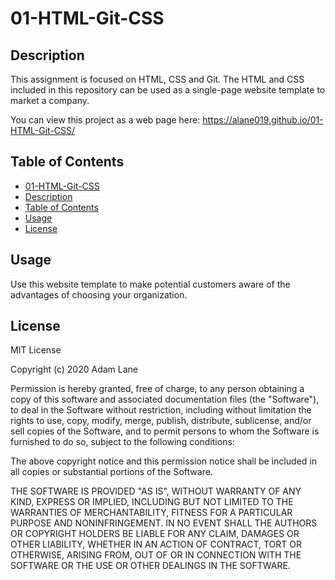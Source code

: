 # 01-HTML-Git-CSS

## Description 

This assignment is focused on HTML, CSS and Git. The HTML and CSS included in this repository can be used as a single-page website template to market a company. 

You can view this project as a web page here: <https://alane019.github.io/01-HTML-Git-CSS/>

## Table of Contents

  - [01-HTML-Git-CSS](#01-html-git-css)
  - [Description](#description)
  - [Table of Contents](#table-of-contents)
  - [Usage](#usage)
  - [License](#license)

## Usage 

Use this website template to make potential customers aware of the advantages of choosing your organization.



## License

MIT License

Copyright (c) 2020 Adam Lane

Permission is hereby granted, free of charge, to any person obtaining a copy
of this software and associated documentation files (the "Software"), to deal
in the Software without restriction, including without limitation the rights
to use, copy, modify, merge, publish, distribute, sublicense, and/or sell
copies of the Software, and to permit persons to whom the Software is
furnished to do so, subject to the following conditions:

The above copyright notice and this permission notice shall be included in all
copies or substantial portions of the Software.

THE SOFTWARE IS PROVIDED "AS IS", WITHOUT WARRANTY OF ANY KIND, EXPRESS OR
IMPLIED, INCLUDING BUT NOT LIMITED TO THE WARRANTIES OF MERCHANTABILITY,
FITNESS FOR A PARTICULAR PURPOSE AND NONINFRINGEMENT. IN NO EVENT SHALL THE
AUTHORS OR COPYRIGHT HOLDERS BE LIABLE FOR ANY CLAIM, DAMAGES OR OTHER
LIABILITY, WHETHER IN AN ACTION OF CONTRACT, TORT OR OTHERWISE, ARISING FROM,
OUT OF OR IN CONNECTION WITH THE SOFTWARE OR THE USE OR OTHER DEALINGS IN THE
SOFTWARE.
